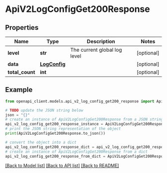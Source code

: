 # ApiV2LogConfigGet200Response


## Properties

Name | Type | Description | Notes
------------ | ------------- | ------------- | -------------
**level** | **str** | The current global log level | [optional] 
**data** | [**LogConfig**](LogConfig.md) |  | [optional] 
**total_count** | **int** |  | [optional] 

## Example

```python
from openapi_client.models.api_v2_log_config_get200_response import ApiV2LogConfigGet200Response

# TODO update the JSON string below
json = "{}"
# create an instance of ApiV2LogConfigGet200Response from a JSON string
api_v2_log_config_get200_response_instance = ApiV2LogConfigGet200Response.from_json(json)
# print the JSON string representation of the object
print(ApiV2LogConfigGet200Response.to_json())

# convert the object into a dict
api_v2_log_config_get200_response_dict = api_v2_log_config_get200_response_instance.to_dict()
# create an instance of ApiV2LogConfigGet200Response from a dict
api_v2_log_config_get200_response_from_dict = ApiV2LogConfigGet200Response.from_dict(api_v2_log_config_get200_response_dict)
```
[[Back to Model list]](../README.md#documentation-for-models) [[Back to API list]](../README.md#documentation-for-api-endpoints) [[Back to README]](../README.md)


